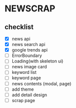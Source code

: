 # NEWSCRAP

## checklist

- [x] news api
- [x] news search api
- [x] google trends api
- [ ] ErrorBoundary
- [ ] Loading(with skeleton ui)
- [ ] news image card
- [ ] keyword list
- [ ] keyword page
- [ ] news contents (modal, page)
- [ ] add theme
- [ ] add detail design
- [ ] scrap page